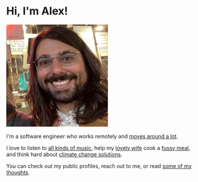 # Hi, I'm Alex!

<img src="/assets/profile.webp" width="270" title="A picture of me!" id="profile" >

I'm a software engineer who works remotely and [moves around a lot](https://merose.com/2022/).

I love to listen to [all kinds of music](/faqs/#music), help my [lovely wife](http://camille.merose.com/) cook a
[fussy meal](/pesto/), and think hard about
[climate change solutions](https://deepmind.com/blog/article/machine-learning-can-boost-value-wind-energy).

You can check out my public profiles, reach out to me, or read [some of my thoughts](/blog/).
